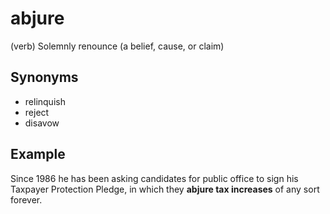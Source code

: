 # abjure

(verb) Solemnly renounce (a belief, cause, or claim)

## Synonyms

+ relinquish
+ reject
+ disavow

## Example

Since 1986 he has been asking candidates for public office to sign his Taxpayer Protection Pledge, in which they **abjure tax increases** of any sort forever.
